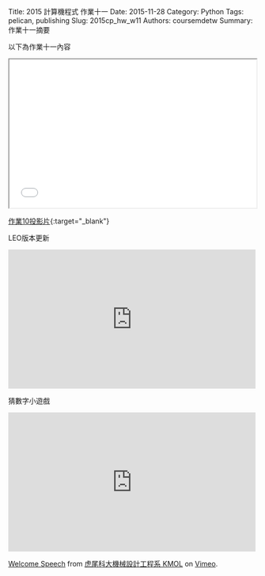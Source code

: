 Title: 2015 計算機程式 作業十一
Date: 2015-11-28
Category: Python
Tags: pelican, publishing
Slug: 2015cp_hw_w11
Authors: coursemdetw
Summary: 作業十一摘要

以下為作業十一內容

<iframe src="40423226_cp_w11_p.html" width="500" height="300"></iframe>

[作業10投影片](40423226_cp_w11_p.html){:target="_blank"}

LEO版本更新

<iframe src="https://vimeo.com/148886274" width="500" height="281" frameborder="0" webkitallowfullscreen mozallowfullscreen allowfullscreen></iframe>

猜數字小遊戲

<iframe src="https://vimeo.com/148887313" width="500" height="281" frameborder="0" webkitallowfullscreen mozallowfullscreen allowfullscreen></iframe>

<p><a href="https://vimeo.com/137724068">Welcome Speech</a> from <a href="https://vimeo.com/user24079973">虎尾科大機械設計工程系 KMOL</a> on <a href="https://vimeo.com">Vimeo</a>.</p>
